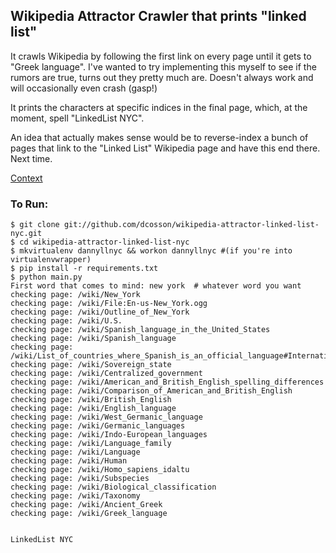 ## Wikipedia Attractor Crawler that prints "linked list"

It crawls Wikipedia by following the first link on every page until it gets to "Greek language".  I've wanted to try implementing this myself to see if the rumors are true, turns out they pretty much are.  Doesn't always work and will occasionally even crash (gasp!)

It prints the characters at specific indices in the final page, which, at the moment, spell "LinkedList NYC".

An idea that actually makes sense would be to reverse-index a bunch of pages that link to the "Linked List" Wikipedia page and have this end there.  Next time.

[Context](http://us2.campaign-archive1.com/?u=193b767bbb3b0eb0d949d5924&id=49bf5dc644&e=e58374102f)

### To Run:

    $ git clone git://github.com/dcosson/wikipedia-attractor-linked-list-nyc.git
    $ cd wikipedia-attractor-linked-list-nyc
    $ mkvirtualenv dannyllnyc && workon dannyllnyc #(if you're into virtualenvwrapper)
    $ pip install -r requirements.txt 
    $ python main.py
    First word that comes to mind: new york  # whatever word you want
    checking page: /wiki/New_York
    checking page: /wiki/File:En-us-New_York.ogg
    checking page: /wiki/Outline_of_New_York
    checking page: /wiki/U.S.
    checking page: /wiki/Spanish_language_in_the_United_States
    checking page: /wiki/Spanish_language
    checking page: /wiki/List_of_countries_where_Spanish_is_an_official_language#International_organizations_where_Spanish_is_official
    checking page: /wiki/Sovereign_state
    checking page: /wiki/Centralized_government
    checking page: /wiki/American_and_British_English_spelling_differences
    checking page: /wiki/Comparison_of_American_and_British_English
    checking page: /wiki/British_English
    checking page: /wiki/English_language
    checking page: /wiki/West_Germanic_language
    checking page: /wiki/Germanic_languages
    checking page: /wiki/Indo-European_languages
    checking page: /wiki/Language_family
    checking page: /wiki/Language
    checking page: /wiki/Human
    checking page: /wiki/Homo_sapiens_idaltu
    checking page: /wiki/Subspecies
    checking page: /wiki/Biological_classification
    checking page: /wiki/Taxonomy
    checking page: /wiki/Ancient_Greek
    checking page: /wiki/Greek_language


    LinkedList NYC


